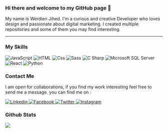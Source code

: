 ### Hi there and welcome to my GitHub page 👋

My name is Werdien Jihed. 
I'm a curious and creative Developer who loves design and passionate about digital marketing. 
I created multiple repositories and some of them you may find interesting.

---

### My Skills

<p>
  <img alt="JavaScript" src="https://img.shields.io/badge/JavaScript-F7DF1E?logo=javascript&logoColor=white&style=for-the-badge" />
  <img alt="HTML" src="https://img.shields.io/badge/HTML-E34F26?logo=html5&logoColor=white&style=for-the-badge" />
  <img alt="Css" src="https://img.shields.io/badge/CSS-1572B6?logo=css3&logoColor=white&style=for-the-badge" />
  <img alt="Sass" src="https://img.shields.io/badge/Sass-CC6699?logo=sass&logoColor=white&style=for-the-badge" />
  <img alt="C Sharp" src="https://img.shields.io/badge/C%23-239120?logo=c-sharp&logoColor=white&style=for-the-badge" />
  <img alt="Microsoft SQL Server" src="https://img.shields.io/badge/SQL-CC2927?logo=Microsoft-SQL-Server&logoColor=white&style=for-the-badge" />
  <img alt="React" src="https://img.shields.io/badge/React-61DAFB?logo=react&logoColor=white&style=for-the-badge" />
  <img alt="Python" src="https://img.shields.io/badge/Python-3776AB?logo=Python&logoColor=white&style=for-the-badge" />
</p>

### Contact Me

I am open for collaborations, if you find my work interesting feel free to send me a message.
you can find me on :

<p>
  <a href="https://www.linkedin.com/in/werdien-jihed/">
    <img alt="Linkedin" src="https://img.shields.io/badge/linkedin-0077B5?logo=linkedin&logoColor=white&style=for-the-badge" />
  </a>
  <a href="https://www.facebook.com/werdien.jihed/">
    <img alt="Facebook" src="https://img.shields.io/badge/facebook-1877F2?logo=facebook&logoColor=white&style=for-the-badge" />
  </a>
  <a href="https://twitter.com/werdien_jihed">
    <img alt="Twitter" src="https://img.shields.io/badge/Twitter-1DA1F2?logo=twitter&logoColor=white&style=for-the-badge" />
  </a>
  <a href="https://www.instagram.com/werdien_jihed/">
    <img alt="Instagram" src="https://img.shields.io/badge/Instagram-E4405F?logo=instagram&logoColor=white&style=for-the-badge" />
  </a>
</p>

### Github Stats

<img align="center" src="https://github-readme-stats.vercel.app/api?username=WerdienJihed&count_private=true&title_color=FD9047&icon_color=FD9047&text_color=0C2233&custom_title=Werdien+Jihed's+GitHub+Stats&show_icons=true" />

